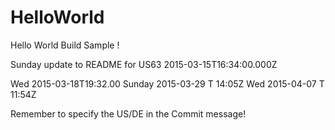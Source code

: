HelloWorld
==========

Hello World Build Sample !

Sunday update to README for US63 2015-03-15T16:34:00.000Z

Wed 2015-03-18T19:32.00
Sunday 2015-03-29 T 14:05Z
Wed 2015-04-07 T 11:54Z

Remember to specify the US/DE in the Commit message!